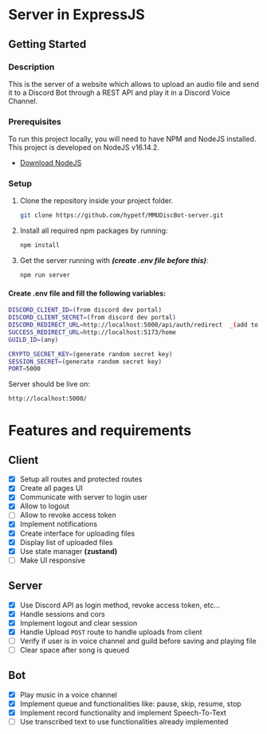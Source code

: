 # Server in ExpressJS

## Getting Started

### Description

This is the server of a website which allows to upload an
audio file and send it to a Discord Bot through a REST API and play it in a Discord Voice Channel.

### Prerequisites

To run this project locally, you will need to have NPM and NodeJS installed.<br/>
This project is developed on NodeJS v16.14.2.<br/>

-   [Download NodeJS](https://nodejs.org/en/download/)

### Setup

1. Clone the repository inside your project folder.
    ```sh
    git clone https://github.com/hypetf/MMUDiscBot-server.git
    ```
2. Install all required npm packages by running:
    ```sh
    npm install
    ```
3. Get the server running with **_(create .env file before this)_**:
    ```sh
    npm run server
    ```

#### Create .env file and fill the following variables:

```sh
DISCORD_CLIENT_ID=(from discord dev portal)
DISCORD_CLIENT_SECRET=(from discord dev portal)
DISCORD_REDIRECT_URL=http://localhost:5000/api/auth/redirect  _(add to discord dev portal)_
SUCCESS_REDIRECT_URL=http://localhost:5173/home
GUILD_ID=(any)

CRYPTO_SECRET_KEY=(generate random secret key)
SESSION_SECRET=(generate random secret key)
PORT=5000
```

Server should be live on:

```sh
http://localhost:5000/
```

# Features and requirements

## Client

-   [x] Setup all routes and protected routes
-   [x] Create all pages UI
-   [x] Communicate with server to login user
-   [x] Allow to logout
-   [ ] Allow to revoke access token
-   [x] Implement notifications
-   [x] Create interface for uploading files
-   [x] Display list of uploaded files
-   [x] Use state manager **(zustand)**
-   [ ] Make UI responsive

## Server

-   [x] Use Discord API as login method, revoke access token, etc...
-   [x] Handle sessions and cors
-   [x] Implement logout and clear session
-   [x] Handle Upload `POST` route to handle uploads from client
-   [ ] Verify if user is in voice channel and guild before saving and playing file
-   [ ] Clear space after song is queued

## Bot

-   [x] Play music in a voice channel
-   [x] Implement queue and functionalities like: pause, skip, resume, stop
-   [x] Implement record functionality and implement Speech-To-Text
-   [ ] Use transcribed text to use functionalities already implemented
